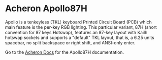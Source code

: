 # Acheron Apollo87H

Apollo is a tenkeyless (TKL) keyboard Printed Circuit Board (PCB) which main feature is the per-key RGB lighting. This particular variant, 87H (short convention for 87 keys Hotswap), features an 87-key layout with Kailh hotswap sockets and supports a "default" TKL layout, that is, a 6.25 units spacebar, no split backspace or right shift, and ANSI-only enter.

Go to the [Acheron Docs](http://acheronproject.com/pcbs/apollo/apollo87h/) for the Apollo87H documentation.
